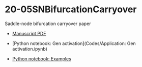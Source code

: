 # 20-05SNBifurcationCarryover
Saddle-node bifurcation carryover paper

- [Manuscript PDF](Manuscript/Article.pdf)

- [Python notebook: Gen activation](Codes/Application: Gen activation.ipynb)

- [Python notebook: Examples](Codes/Example.ipynb)
